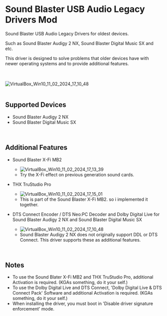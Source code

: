 # Sound Blaster USB Audio Legacy Drivers Mod

Sound Blaster USB Audio Legacy Drivers for oldest devices.

Such as Sound Blaster Audigy 2 NX, Sound Blaster Digital Music SX and etc.

This driver is designed to solve problems that older devices have with newer operating systems and to provide additional features.

<br/><br/>
![VirtualBox_Win10_11_02_2024_17_10_48](https://github.com/kgtmaven/SoundBlasterUSBAudioLegacyMod/assets/24592498/45bbb7d6-9573-4e86-bab2-0055526ee036)
<br/><br/>

## Supported Devices
 - Sound Blaster Audigy 2 NX
 - Sound Blaster Digital Music SX

<br/>

## Additional Features
 - Sound Blaster X-Fi MB2
   - ![VirtualBox_Win10_11_02_2024_17_13_39](https://github.com/kgtmaven/SoundBlasterUSBAudioLegacyMod/assets/24592498/4c022737-9a99-4e83-a3bb-eb33c0dea12f)
   - Try the X-Fi effect on previous generation sound cards.

 - THX TruStudio Pro
   - ![VirtualBox_Win10_11_02_2024_17_15_01](https://github.com/kgtmaven/SoundBlasterUSBAudioLegacyMod/assets/24592498/e2b536ba-74ce-49bc-9c75-9f4035b20a8c)
   - This is part of the Sound Blaster X-Fi MB2. so i implemented it together.

 - DTS Connect Encoder / DTS Neo:PC Decoder and Dolby Digital Live for Sound Blaster Audigy 2 NX and Sound Blaster Digital Music SX
   - ![VirtualBox_Win10_11_02_2024_17_10_48](https://github.com/kgtmaven/SoundBlasterUSBAudioLegacyMod/assets/24592498/902b9685-4acf-4a0f-935e-3e280e233be7)
   - Sound Blaster Audigy 2 NX does not originally support DDL or DTS Connect. This driver supports these as additional features.


<br/>

## Notes
 - To use the Sound Blater X-Fi MB2 and THX TruStudio Pro, additional Activation is required. (KGAs something, do it your self.)
 - To use the Dolby Digital Live and DTS Connect, 'Dolby Digital Live & DTS Connect Pack' Software and additional Activation is required. (KGAs something, do it your self.)
 - When installing the driver, you must boot in 'Disable driver signature enforcement' mode.
